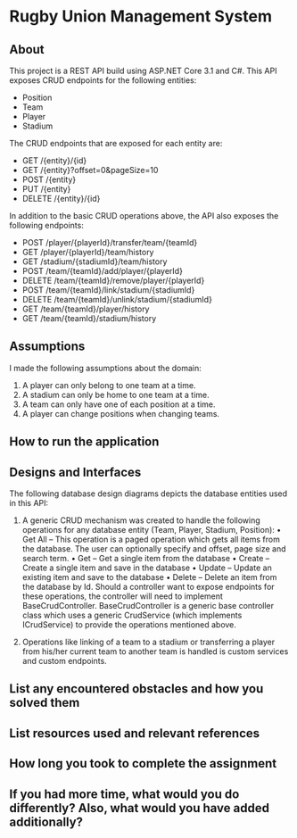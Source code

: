 # Rugby Union Management System

<h2>About</h2>

This project is a REST API build using ASP.NET Core 3.1 and C#. This API exposes CRUD endpoints for the following entities:

* Position
* Team
* Player
* Stadium

The CRUD endpoints that are exposed for each entity are:

* GET 		/{entity}/{id}
* GET 		/{entity}?offset=0&pageSize=10
* POST 		/{entity}
* PUT 		/{entity}
* DELETE 	/{entity}/{id}

In addition to the basic CRUD operations above, the API also exposes the following endpoints:

* POST		/player/{playerId}/transfer/team/{teamId}
* GET		/player/{playerId}/team/history
* GET 		/stadium/{stadiumId}/team/history
* POST		/team/{teamId}/add/player/{playerId}
* DELETE	/team/{teamId}/remove/player/{playerId}
* POST		/team/{teamId}/link/stadium/{stadiumId}
* DELETE	/team/{teamId}/unlink/stadium/{stadiumId}
* GET		/team/{teamId}/player/history
* GET		/team/{teamId}/stadium/history

<h2>Assumptions</h2>

I made the following assumptions about the domain:

1.	A player can only belong to one team at a time.
2.	A stadium can only be home to one team at a time.
3.	A team can only have one of each position at a time.
4.	A player can change positions when changing teams.

<h2>How to run the application</h2>



<h2>Designs and Interfaces</h2>

The following database design diagrams depicts the database entities used in this API:

1.	A generic CRUD mechanism was created to handle the following operations for any database entity (Team, Player, Stadium, Position):
•	Get All – This operation is a paged operation which gets all items from the database. The user can optionally specify and offset, page size and search term.
•	Get – Get a single item from the database
•	Create – Create a single item and save in the database
•	Update – Update an existing item and save to the database
•	Delete – Delete an item from the database by Id.
Should a controller want to expose endpoints for these operations, the controller will need to implement BaseCrudController. BaseCrudController is a generic base controller class which uses a generic CrudService (which implements ICrudService) to provide the operations mentioned above. 

2.	Operations like linking of a team to a stadium or transferring a player from his/her current team to another team is handled is custom services and custom endpoints.

<h2>List any encountered obstacles and how you solved them</h2>

<h2>List resources used and relevant references</h2>

<h2>How long you took to complete the assignment</h2>

<h2>If you had more time, what would you do differently? Also, what would you have added additionally?</h2>